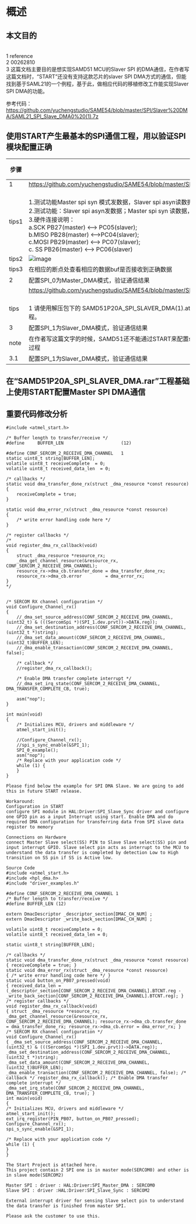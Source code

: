 # 概述
## 本文目的
<br/>1 reference
<br/>2 00262810
<br/>3 这篇文档主要目的是想实现SAMD51 MCU的Slaver SPI 的DMA通信，在作者写这篇文档时，“START”还没有支持这款芯片的slaver SPI DMA方式的通信，但能找到基于SAML21的一个例程，基于此，做相应代码的移植修改工作能实现Slaver SPI DMA的功能。

参考代码：
https://github.com/yuchengstudio/SAME54/blob/master/SPI/Slaver%20DMA/SAML21_SPI_Slave_DMA0%20(1).7z


## 使用START产生最基本的SPI通信工程，用以验证SPI模块配置正确
 | 步骤 | 链接 | 说明 |
 | --- | ----- | ----- | 
 | 1 | https://github.com/yuchengstudio/SAME54/blob/master/SPI/Slaver%20DMA/reference/SAMD51P20A_SPI_SLAVER_DMA.rar |  | 
 | tips1 | <br/>1.测试功能Master spi syn 模式发数据，Slaver spi asyn读数据 <br/>2.测试功能：Slaver spi asyn发数据；Master spi syn 读数据， <br/>3.硬件连接说明：<br/>a.SCK PB27(master) <--> PC05(slaver);<br/>b.MISO PB28(master) <-->PC04(slaver); <br/>c.MOSI PB29(master) <--> PC07(slaver);   <br/>c. SS PB26(master) <--> PC06(slaver)| | 
 | tips2 | ![image](https://github.com/yuchengstudio/SAME54/blob/master/SPI/Slaver%20DMA/reference/SPI_DMA_001.jpg) |  | 
 | tips3 | 在相应的断点处查看相应的数据buf是否接收到正确数据|  | 
 | 2| 配置SPI_0为Master_DMA模式，验证通信结果|  | 
 |  | https://github.com/yuchengstudio/SAME54/blob/master/SPI/Slaver%20DMA/reference/SAMD51P20A_SPI_SLAVER_DMA(1).rar |  | 
 | tips | <br/>1 请使用解压包下的 SAMD51P20A_SPI_SLAVER_DMA(1)\.atmel-start-backup 目录下的SAMD51P20A_SPI_SLAVER_DMA(1)_7工程。|  | 
 | 3 | 配置SPI_1为Slaver_DMA模式，验证通信结果|  |
 | note | 在作者写这篇文字的时候，SAMD51还不能通过START来配置slaver spi的DMA模式，所以需要自己配置，如下步骤就是如何手动配置的过程|  | 
 | 3.1 | 配置SPI_1为Slaver_DMA模式，验证通信结果|  | 
 
 ## 在“SAMD51P20A_SPI_SLAVER_DMA.rar”工程基础上使用START配置Master SPI DMA通信
 

## 重要代码修改分析
```
#include <atmel_start.h>

/* Buffer length to transfer/receive */
#define		BUFFER_LEN						(12)

#define CONF_SERCOM_2_RECEIVE_DMA_CHANNEL	1
static uint8_t string[BUFFER_LEN];
volatile uint8_t receiveComplete  = 0;
volatile uint8_t received_data_len  = 0;

/* callbacks */
static void dma_transfer_done_rx(struct _dma_resource *const resource)
{
	receiveComplete = true;
}

static void dma_error_rx(struct _dma_resource *const resource)
{
	/* write error handling code here */
}

/* register callbacks */
/*
void register_dma_rx_callback(void)
{
	struct _dma_resource *resource_rx;
	_dma_get_channel_resource(&resource_rx, CONF_SERCOM_2_RECEIVE_DMA_CHANNEL);
	resource_rx->dma_cb.transfer_done = dma_transfer_done_rx;
	resource_rx->dma_cb.error         = dma_error_rx;
}
*/


/* SERCOM RX channel configuration */
void Configure_Channel_rx()
{
	//_dma_set_source_address(CONF_SERCOM_2_RECEIVE_DMA_CHANNEL, (uint32_t) & (((SercomSpi *)(SPI_1.dev.prvt))->DATA.reg));
	//_dma_set_destination_address(CONF_SERCOM_2_RECEIVE_DMA_CHANNEL, (uint32_t *)string);
	//_dma_set_data_amount(CONF_SERCOM_2_RECEIVE_DMA_CHANNEL, (uint32_t)BUFFER_LEN);
	//_dma_enable_transaction(CONF_SERCOM_2_RECEIVE_DMA_CHANNEL, false);

	/* callback */
	//register_dma_rx_callback();

	/* Enable DMA transfer complete interrupt */
	//_dma_set_irq_state(CONF_SERCOM_2_RECEIVE_DMA_CHANNEL, DMA_TRANSFER_COMPLETE_CB, true);
	
	asm("nop");
}

int main(void)
{
	/* Initializes MCU, drivers and middleware */
	atmel_start_init();
	
	//Configure_Channel_rx();
	//spi_s_sync_enable(&SPI_1);
	SPI_0_example();
	asm("nop");
	/* Replace with your application code */
	while (1) {
	}
}

```


```
Please find below the example for SPI DMA Slave. We are going to add this in future START release.

Workaround:
Configuration in START
configure SPI module in HAL:Driver:SPI_Slave_Sync driver and configure one GPIO pin as a input Interrupt using start. Enable DMA and do required DMA configuration for transferring data from SPI slave data register to memory

Connections on Hardware
connect Master Slave select(SS) PIN to Slave Slave select(SS) pin and input interrupt GPIO. Slave select pin acts as interrupt to the MCU to understand the data transfer is completed by detection Low to High transition on SS pin if SS is Active low.

Source Code
#include <atmel_start.h>
#include <hpl_dma.h>
#include "driver_examples.h"

#define CONF_SERCOM_2_RECEIVE_DMA_CHANNEL 1
/* Buffer length to transfer/receive */
#define BUFFER_LEN (12)

extern DmacDescriptor _descriptor_section[DMAC_CH_NUM] ;
extern DmacDescriptor _write_back_section[DMAC_CH_NUM] ;

volatile uint8_t receiveComplete = 0;
volatile uint8_t received_data_len = 0;

static uint8_t string[BUFFER_LEN];

/* callbacks */
static void dma_transfer_done_rx(struct _dma_resource *const resource)
{ receiveComplete = true; }
static void dma_error_rx(struct _dma_resource *const resource)
{ /* write error handling code here */ }
static void button_on_PB07_pressed(void)
{ received_data_len = (_descriptor_section[CONF_SERCOM_2_RECEIVE_DMA_CHANNEL].BTCNT.reg - _write_back_section[CONF_SERCOM_2_RECEIVE_DMA_CHANNEL].BTCNT.reg); }
/* register callbacks */
void register_dma_rx_callback(void)
{ struct _dma_resource *resource_rx; _dma_get_channel_resource(&resource_rx, CONF_SERCOM_2_RECEIVE_DMA_CHANNEL); resource_rx->dma_cb.transfer_done = dma_transfer_done_rx; resource_rx->dma_cb.error = dma_error_rx; }
/* SERCOM RX channel configuration */
void Configure_Channel_rx()
{ _dma_set_source_address(CONF_SERCOM_2_RECEIVE_DMA_CHANNEL, (uint32_t) & (((SercomSpi *)(SPI_1.dev.prvt))->DATA.reg)); _dma_set_destination_address(CONF_SERCOM_2_RECEIVE_DMA_CHANNEL, (uint32_t *)string); _dma_set_data_amount(CONF_SERCOM_2_RECEIVE_DMA_CHANNEL, (uint32_t)BUFFER_LEN); _dma_enable_transaction(CONF_SERCOM_2_RECEIVE_DMA_CHANNEL, false); /* callback */ register_dma_rx_callback(); /* Enable DMA transfer complete interrupt */ _dma_set_irq_state(CONF_SERCOM_2_RECEIVE_DMA_CHANNEL, DMA_TRANSFER_COMPLETE_CB, true); }
int main(void)
{
/* Initializes MCU, drivers and middleware */
atmel_start_init();
ext_irq_register(PIN_PB07, button_on_PB07_pressed);
Configure_Channel_rx();
spi_s_sync_enable(&SPI_1);

/* Replace with your application code */
while (1) {
}
}

The Start Project is attached here.
This project contain 2 SPI one is in master mode(SERCOM0) and other is in slave mode(SERCOM2)

Master SPI : driver : HAL:Driver:SPI_Master_DMA : SERCOM0
Slave SPI : driver :HAL:Driver:SPI_Slave_Sync : SERCOM2

External interrupt driver for sensing Slave select pin to understand the data transfer is finished from master SPI.

Please ask the customer to use this.

```
